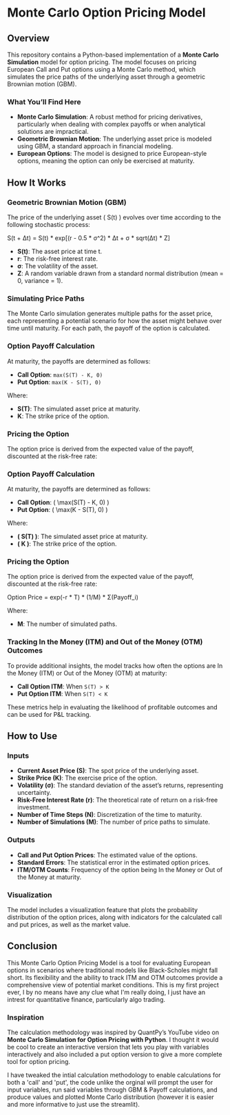 # Monte Carlo Option Pricing Model

## Overview

This repository contains a Python-based implementation of a **Monte Carlo Simulation** model for option pricing. The model focuses on pricing European Call and Put options using a Monte Carlo method, which simulates the price paths of the underlying asset through a geometric Brownian motion (GBM).

### What You’ll Find Here

- **Monte Carlo Simulation**: A robust method for pricing derivatives, particularly when dealing with complex payoffs or when analytical solutions are impractical.
- **Geometric Brownian Motion**: The underlying asset price is modeled using GBM, a standard approach in financial modeling.
- **European Options**: The model is designed to price European-style options, meaning the option can only be exercised at maturity.

## How It Works

### Geometric Brownian Motion (GBM)

The price of the underlying asset \( S(t) \) evolves over time according to the following stochastic process:

S(t + Δt) = S(t) * exp[(r - 0.5 * σ^2) * Δt + σ * sqrt(Δt) * Z]


- **S(t)**: The asset price at time t.
- **r**: The risk-free interest rate.
- **σ**: The volatility of the asset.
- **Z**: A random variable drawn from a standard normal distribution (mean = 0, variance = 1).

### Simulating Price Paths

The Monte Carlo simulation generates multiple paths for the asset price, each representing a potential scenario for how the asset might behave over time until maturity. For each path, the payoff of the option is calculated.

### Option Payoff Calculation

At maturity, the payoffs are determined as follows:

- **Call Option**: `max(S(T) - K, 0)`
- **Put Option**: `max(K - S(T), 0)`

Where:
- **S(T)**: The simulated asset price at maturity.
- **K**: The strike price of the option.

### Pricing the Option

The option price is derived from the expected value of the payoff, discounted at the risk-free rate:

### Option Payoff Calculation

At maturity, the payoffs are determined as follows:

- **Call Option**: \( \max(S(T) - K, 0) \)
- **Put Option**: \( \max(K - S(T), 0) \)

Where:
- **\( S(T) \)**: The simulated asset price at maturity.
- **\( K \)**: The strike price of the option.

### Pricing the Option

The option price is derived from the expected value of the payoff, discounted at the risk-free rate:

Option Price = exp(-r * T) * (1/M) * Σ(Payoff_i)

Where:
- **M**: The number of simulated paths.

### Tracking In the Money (ITM) and Out of the Money (OTM) Outcomes

To provide additional insights, the model tracks how often the options are In the Money (ITM) or Out of the Money (OTM) at maturity:

- **Call Option ITM**: When `S(T) > K`
- **Put Option ITM**: When `S(T) < K`

These metrics help in evaluating the likelihood of profitable outcomes and can be used for P&L tracking.

## How to Use

### Inputs

- **Current Asset Price (S)**: The spot price of the underlying asset.
- **Strike Price (K)**: The exercise price of the option.
- **Volatility (σ)**: The standard deviation of the asset’s returns, representing uncertainty.
- **Risk-Free Interest Rate (r)**: The theoretical rate of return on a risk-free investment.
- **Number of Time Steps (N)**: Discretization of the time to maturity.
- **Number of Simulations (M)**: The number of price paths to simulate.

### Outputs

- **Call and Put Option Prices**: The estimated value of the options.
- **Standard Errors**: The statistical error in the estimated option prices.
- **ITM/OTM Counts**: Frequency of the option being In the Money or Out of the Money at maturity.

### Visualization

The model includes a visualization feature that plots the probability distribution of the option prices, along with indicators for the calculated call and put prices, as well as the market value.

## Conclusion

This Monte Carlo Option Pricing Model is a tool for evaluating European options in scenarios where traditional models like Black-Scholes might fall short. Its flexibility and the ability to track ITM and OTM outcomes provide a comprehensive view of potential market conditions. This is my first project ever, I by no means have any clue what I'm really doing, I just have an intrest for quantitative finance, particularly algo trading.

### Inspiration

The calculation methodology was inspired by QuantPy’s YouTube video on **Monte Carlo Simulation for Option Pricing with Python**. I thought it would be cool to create an interactive version that lets you play with variables interactively and also included a put option version to give a more complete tool for option pricing. 

I have tweaked the intial calculation methodology to enable calculations for both a 'call' and 'put', the code unlike the orginal will prompt the user for input variables, run said variables through GBM & Payoff calculations, and produce values and plotted Monte Carlo distribution (however it is easier and more informative to just use the streamlit). 

